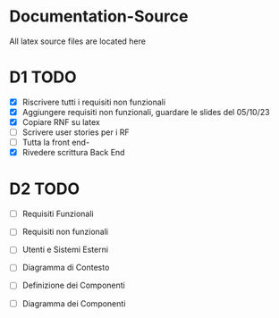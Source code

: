 # Documentation-Source
All latex source files are located here

# D1 TODO
- [x] Riscrivere tutti i requisiti non funzionali
- [x] Aggiungere requisiti non funzionali, guardare le slides del 05/10/23
- [x] Copiare RNF su latex
- [ ] Scrivere user stories per i RF
- [ ] Tutta la front end-
- [x] Rivedere scrittura Back End

# D2 TODO
- [ ] Requisiti Funzionali
- [ ] Requisiti non funzionali
- [ ] Utenti e Sistemi Esterni
- [ ] Diagramma di Contesto
- [ ] Definizione dei Componenti
- [ ] Diagramma dei Componenti

